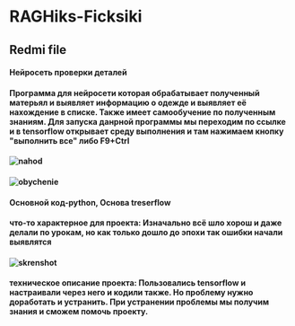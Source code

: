 # RAGHiks-Ficksiki
## Redmi file
#### Нейросеть проверки деталей 
#### Программа для нейросети которая обрабатывает полученный матерьял и выявляет информацию о одежде и выявляет её нахождение в списке. Также имеет самообучение по полученным знаниям. Для запуска данрной программы мы переходим по ссылке и в tensorflow открывает среду выполнения и там нажимаем кнопку "выполнить все" либо F9+Ctrl 
#### ![nahod](https://github.com/Caudate801/Rangxis/blob/main/Снимок%20экрана%202023-09-24%20113224.png)
#### ![obychenie](https://github.com/Caudate801/Rangxis/blob/main/Снимок%20экрана%202023-09-24%20105444.png)
####  Основной код-python,  Основа treserflow  
#### что-то характерное для проекта: Изначально всё шло хорош и даже делали по урокам, но как только дошло до эпохи так ошибки начали выявлятся 
####  ![skrenshot](https://github.com/Caudate801/Rangxis/blob/main/Снимок%20экрана%202023-09-24%20104342.png)
#### техническое описание проекта: Пользовались tensorflow и настраивали через него и кодили также. Но проблему нужно доработать и устранить. При устранении проблемы мы получим знания и сможем помочь проекту.  

